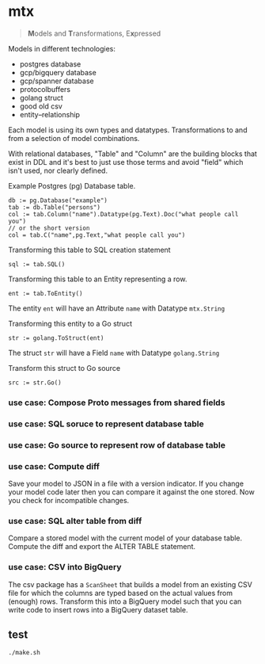 # mtx

>   **M**odels and **T**ransformations, E**x**pressed

Models in different technologies:

- postgres database
- gcp/bigquery database
- gcp/spanner database
- protocolbuffers
- golang struct
- good old csv
- entity–relationship
 
Each model is using its own types and datatypes.
Transformations to and from a selection of model combinations.


With relational databases, "Table" and "Column" are the building blocks that exist in DDL 
and it's best to just use those terms and avoid "field" which isn't used, nor clearly defined.


Example Postgres (pg) Database table.

    db := pg.Database("example")
    tab := db.Table("persons")
    col := tab.Column("name").Datatype(pg.Text).Doc("what people call you")
    // or the short version
    col = tab.C("name",pg.Text,"what people call you")

Transforming this table to SQL creation statement

    sql := tab.SQL()

Transforming this table to an Entity representing a row.

    ent := tab.ToEntity()

The entity `ent` will have an Attribute `name` with Datatype `mtx.String`

Transforming this entity to a Go struct

    str := golang.ToStruct(ent)

The struct `str` will have a Field `name` with Datatype `golang.String`

Transform this struct to Go source

    src := str.Go()

### use case: Compose Proto messages from shared fields

### use case: SQL soruce to represent database table

### use case: Go source to represent row of database table

### use case: Compute diff

Save your model to JSON in a file with a version indicator.
If you change your model code later then you can compare it against the one stored.
Now you check for incompatible changes.

### use case: SQL alter table from diff

Compare a stored model with the current model of your database table.
Compute the diff and export the ALTER TABLE statement.

### use case: CSV into BigQuery

The csv package has a `ScanSheet` that builds a model from an existing CSV file for which the columns are typed based on the actual values from (enough) rows.
Transform this into a BigQuery model such that you can write code to insert rows into a BigQuery dataset table.

## test

    ./make.sh